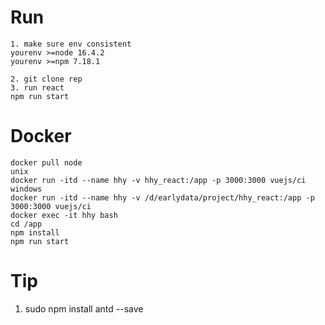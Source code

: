 # Run
```
1. make sure env consistent
yourenv >=node 16.4.2
yourenv >=npm 7.18.1

2. git clone rep
3. run react
npm run start
```

# Docker
```
docker pull node
unix
docker run -itd --name hhy -v hhy_react:/app -p 3000:3000 vuejs/ci
windows
docker run -itd --name hhy -v /d/earlydata/project/hhy_react:/app -p 3000:3000 vuejs/ci
docker exec -it hhy bash
cd /app
npm install 
npm run start
```

# Tip
1. sudo npm install antd --save
